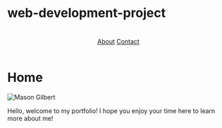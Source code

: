 # web-development-project
<!DOCTYPE html>
<html>
  <head>
    <title>My Portfolio</title>
  </head>
  <body>
    <header>
      <h1></h1>
      <nav>
        <a href="about.html">About</a>
        <a href="contact.html">Contact</a>
      </nav>
    </header>
    <main>
<div class="row">
  <div class="Home">
    <h1>Home</h1>
    <img src="blob:https://photos.onedrive.com/75497774-2bed-4fa8-abf3-c2bf7d2a8dc0" alt = "Mason Gilbert">
    <p>Hello, welcome to my portfolio! I hope you enjoy your time here to learn more about me!</p>
    </main>
  </body>
</html>
